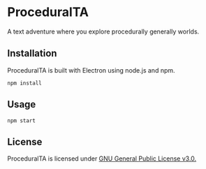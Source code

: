 # ProceduralTA

A text adventure where you explore procedurally generally worlds.

## Installation

ProceduralTA is built with Electron using node.js and npm.

```shell
npm install
```

## Usage

```shell
npm start
```

## License

ProceduralTA is licensed under [GNU General Public License v3.0.](LICENSE)